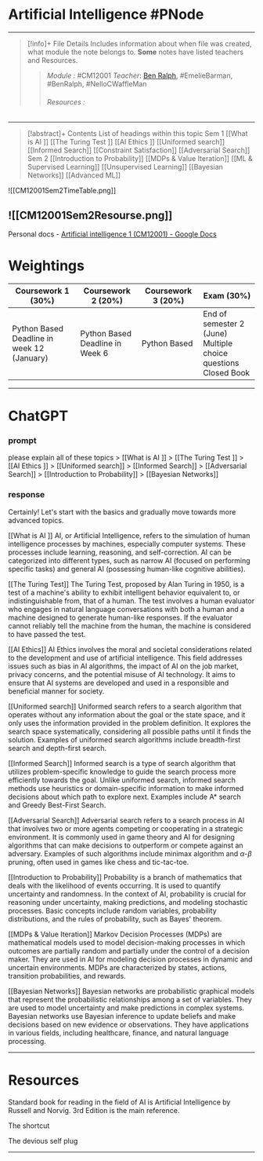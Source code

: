 # Artificial Intelligence #PNode
---
> [!info]+ File Details
> Includes information about when file was created, what module the note belongs to. **Some** notes have listed teachers and Resources.
> > *Module :* #CM12001
> > *Teacher*: [Ben Ralph](https://moodle.bath.ac.uk/user/profile.php?id=71461), #EmelieBarman, #BenRalph, #NelloCWaffleMan 
> > ###### *Resources :*
> > 

---
> [!abstract]+ Contents
> List of headings within this topic
> Sem 1 
> 	[[What is AI ]]
> 	[[The Turing Test ]]
> 	[[AI Ethics ]]
> 	[[Uniformed search]]
> 	[[Informed Search]]
> 	[[Constraint Satisfaction]]
> 	[[Adversarial Search]]
> Sem 2
> 	[[Introduction to Probability]]
> 	[[MDPs & Value Iteration]]
> 	[[ML & Supervised Learning]]
> 	[[Unsupervised Learning]]
> 	[[Bayesian Networks]]
> 	[[Advanced ML]]

![[CM12001Sem2TimeTable.png]]

![[CM12001Sem2Resourse.png]]
--- 
Personal docs -
[Artificial intelligence 1 (CM12001) - Google Docs](https://docs.google.com/document/d/1nrCzg7MEdW4LlPq_MH_gmKbdoNPdtw_H72zo477RQxo/edit#heading=h.4chf0znkme2v) 


# Weightings
| Coursework 1 (30%)                            | Coursework 2 (20%)                 | Coursework 3 (20%) | Exam (30%)                                                           |
| --------------------------------------------- | ---------------------------------- | ------------------ | -------------------------------------------------------------------- |
| Python Based<br>Deadline in week 12 (January) | Python Based<br>Deadline in Week 6 | Python Based       | End of semester 2 (June)<br>Multiple choice questions<br>Closed Book |

---
# ChatGPT 

### prompt
please explain all of these topics > [[What is AI ]] > [[The Turing Test ]] > [[AI Ethics ]] > [[Uniformed search]] > [[Informed Search]] > [[Adversarial Search]] > [[Introduction to Probability]] > [[Bayesian Networks]]
### response

Certainly! Let's start with the basics and gradually move towards more advanced topics.

[[What is AI ]] 
AI, or Artificial Intelligence, refers to the simulation of human intelligence processes by machines, especially computer systems. These processes include learning, reasoning, and self-correction. AI can be categorized into different types, such as narrow AI (focused on performing specific tasks) and general AI (possessing human-like cognitive abilities).

[[The Turing Test]]
The Turing Test, proposed by Alan Turing in 1950, is a test of a machine's ability to exhibit intelligent behavior equivalent to, or indistinguishable from, that of a human. The test involves a human evaluator who engages in natural language conversations with both a human and a machine designed to generate human-like responses. If the evaluator cannot reliably tell the machine from the human, the machine is considered to have passed the test.

[[AI Ethics]]
AI Ethics involves the moral and societal considerations related to the development and use of artificial intelligence. This field addresses issues such as bias in AI algorithms, the impact of AI on the job market, privacy concerns, and the potential misuse of AI technology. It aims to ensure that AI systems are developed and used in a responsible and beneficial manner for society.

[[Uniformed search]]
Uniformed search refers to a search algorithm that operates without any information about the goal or the state space, and it only uses the information provided in the problem definition. It explores the search space systematically, considering all possible paths until it finds the solution. Examples of uniformed search algorithms include breadth-first search and depth-first search.

[[Informed Search]]
Informed search is a type of search algorithm that utilizes problem-specific knowledge to guide the search process more efficiently towards the goal. Unlike uniformed search, informed search methods use heuristics or domain-specific information to make informed decisions about which path to explore next. Examples include A* search and Greedy Best-First Search.

[[Adversarial Search]]
Adversarial search refers to a search process in AI that involves two or more agents competing or cooperating in a strategic environment. It is commonly used in game theory and AI for designing algorithms that can make decisions to outperform or compete against an adversary. Examples of such algorithms include minimax algorithm and $\alpha$-$\beta$ pruning, often used in games like chess and tic-tac-toe.

[[Introduction to Probability]]
Probability is a branch of mathematics that deals with the likelihood of events occurring. It is used to quantify uncertainty and randomness. In the context of AI, probability is crucial for reasoning under uncertainty, making predictions, and modeling stochastic processes. Basic concepts include random variables, probability distributions, and the rules of probability, such as Bayes' theorem.

[[MDPs & Value Iteration]]
Markov Decision Processes (MDPs) are mathematical models used to model decision-making processes in which outcomes are partially random and partially under the control of a decision maker. They are used in AI for modeling decision processes in dynamic and uncertain environments. MDPs are characterized by states, actions, transition probabilities, and rewards.

[[Bayesian Networks]]
Bayesian networks are probabilistic graphical models that represent the probabilistic relationships among a set of variables. They are used to model uncertainty and make predictions in complex systems. Bayesian networks use Bayesian inference to update beliefs and make decisions based on new evidence or observations. They have applications in various fields, including healthcare, finance, and natural language processing.

--- 

# Resources 
Standard book for reading in the field of AI is Artificial Intelligence by Russell and Norvig. 3rd Edition is the main reference.

The shortcut

The devious self plug

---